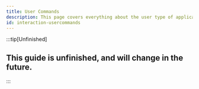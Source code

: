 ```yaml
---
title: User Commands
description: This page covers everything about the user type of application commands.
id: interaction-usercommands
---
```


:::tip[Unfinished]
## This guide is unfinished, and will change in the future.  
:::